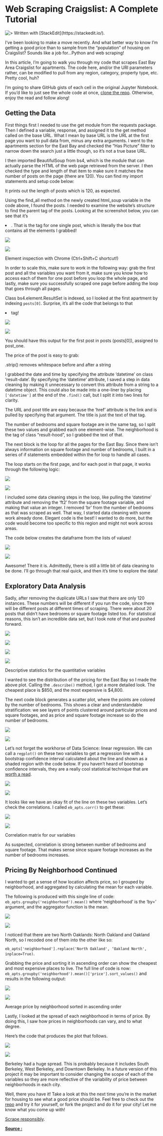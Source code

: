 Web Scraping Craigslist: A Complete Tutorial
===


![> Written with \[StackEdit\](https://stackedit.io/).](https://miro.medium.com/max/1025/1*329SDPRG7M8eJF3TwXiOOQ.png)

I’ve been looking to make a move recently. And what better way to know I’m getting a good price than to sample from the “population” of housing on Craigslist? Sounds like a job for…Python and web scraping!

In this article, I’m going to walk you through my code that scrapes East Bay Area Craigslist for apartments. The code here, and/or the URI parameters rather, can be modified to pull from any region, category, property type, etc. Pretty cool, huh?

I’m going to share GitHub gists of each cell in the original Jupyter Notebook. If you’d like to just see the whole code at once,  [clone the repo](https://github.com/rileypredum/East-Bay-Housing-Web-Scrape). Otherwise, enjoy the read and follow along!

## Getting the Data

First things first I needed to use the get module from the requests package. Then I defined a variable, response, and assigned it to the get method called on the base URL. What I mean by base URL is the URL at the first page you want to pull data from, minus any extra arguments. I went to the apartments section for the East Bay and checked the “Has Picture” filter to narrow down the search just a little though, so it’s not a true base URL.

I then imported BeautifulSoup from bs4, which is the module that can actually parse the HTML of the web page retrieved from the server. I then checked the type and length of that item to make sure it matches the number of posts on the page (there are 120). You can find my import statements and setup code below:

It prints out the length of posts which is 120, as expected.

Using the find_all method on the newly created html_soup variable in the code above, I found the posts. I needed to examine the website’s structure to find the parent tag of the posts. Looking at the screenshot below, you can see that it’s <li class=“result-row”>. That is the tag for one single post, which is literally the box that contains all the elements I grabbed!

![](https://miro.medium.com/max/30/1*ZBl8WpsjsfG98h5B4-5aMw.png?q=20)

![](https://miro.medium.com/max/1916/1*ZBl8WpsjsfG98h5B4-5aMw.png)

Element inspection with Chrome (Ctrl+Shift+C shortcut!)

In order to scale this, make sure to work in the following way: grab the first post and all the variables you want from it, make sure you know how to access each of them for one post before you loop the whole page, and lastly, make sure you successfully scraped one page before adding the loop that goes through all pages.

Class bs4.element.ResultSet is indexed, so I looked at the first apartment by indexing  `posts[0]`. Surprise, it’s all the code that belongs to that <li> tag!

![](https://miro.medium.com/max/30/1*FGX4E8X4Sb6Hghq5sbCZDg.png?q=20)

![](https://miro.medium.com/max/1691/1*FGX4E8X4Sb6Hghq5sbCZDg.png)

You should have this output for the first post in posts (posts[0]), assigned to post_one.

The price of the post is easy to grab:

.strip() removes whitespace before and after a string

I grabbed the date and time by specifying the attribute ‘datetime’ on class ‘result-date’. By specifying the ‘datetime’ attribute, I saved a step in data cleaning by making it unnecessary to convert this attribute from a string to a datetime object. This could also be made into a one-liner by placing  `['datetime']`  at the end of the  `.find()`  call, but I split it into two lines for clarity.

The URL and post title are easy because the ‘href’ attribute is the link and is pulled by specifying that argument. The title is just the text of that tag.

The number of bedrooms and square footage are in the same tag, so I split these two values and grabbed each one element-wise. The neighborhood is the <span> tag of class “result-hood”, so I grabbed the text of that.

The next block is the loop for all the pages for the East Bay. Since there isn’t always information on square footage and number of bedrooms, I built in a series of if statements embedded within the for loop to handle all cases.

The loop starts on the first page, and for each post in that page, it works through the following logic:

![](https://miro.medium.com/max/30/1*UjFFWF96FbLm2kRp9wILAA.png?q=20)

![](https://miro.medium.com/max/915/1*UjFFWF96FbLm2kRp9wILAA.png)

I included some data cleaning steps in the loop, like pulling the ‘datetime’ attribute and removing the ‘ft2’ from the square footage variable, and making that value an integer. I removed ‘br’ from the number of bedrooms as that was scraped as well. That way, I started data cleaning with some work already done. Elegant code is the best! I wanted to do more, but the code would become too specific to this region and might not work across areas.

The code below creates the dataframe from the lists of values!

![](https://miro.medium.com/max/30/1*yJPhDKP8l_NlTJYSmctpag.png?q=20)

![](https://miro.medium.com/max/777/1*yJPhDKP8l_NlTJYSmctpag.png)

Awesome! There it is. Admittedly, there is still a little bit of data cleaning to be done. I’ll go through that real quick, and then it’s time to explore the data!

## Exploratory Data Analysis

Sadly, after removing the duplicate URLs I saw that there are only 120 instances. These numbers will be different if you run the code, since there will be different posts at different times of scraping. There were about 20 posts that didn’t have bedrooms or square footage listed too. For statistical reasons, this isn’t an incredible data set, but I took note of that and pushed forward.

![](https://miro.medium.com/max/30/1*OvQ4muugfqWYjpULCkFW3g.png?q=20)

![](https://miro.medium.com/max/627/1*OvQ4muugfqWYjpULCkFW3g.png)

![](https://miro.medium.com/max/30/1*FBPovr7In-waFg899o87WA.png?q=20)

![](https://miro.medium.com/max/1287/1*FBPovr7In-waFg899o87WA.png)

Descriptive statistics for the quantitative variables

I wanted to see the distribution of the pricing for the East Bay so I made the above plot. Calling the  `.describe()`  method, I got a more detailed look. The cheapest place is $850, and the most expensive is $4,800.

The next code block generates a scatter plot, where the points are colored by the number of bedrooms. This shows a clear and understandable stratification: we see layers of points clustered around particular prices and square footages, and as price and square footage increase so do the number of bedrooms.

![](https://miro.medium.com/max/30/1*g_nDPpysPEHgZM9LvMXYyw.png?q=20)

![](https://miro.medium.com/max/880/1*g_nDPpysPEHgZM9LvMXYyw.png)

Let’s not forget the workhorse of Data Science: linear regression. We can call a  `regplot()`  on these two variables to get a regression line with a bootstrap confidence interval calculated about the line and shown as a shaded region with the code below. If you haven’t heard of bootstrap confidence intervals, they are a really cool statistical technique that are  [worth a read](https://www.inferentialthinking.com/chapters/13/2/Bootstrap.html).

![](https://miro.medium.com/max/30/1*oz8V7pwCp3uWrYYnTVEdtA.png?q=20)

![](https://miro.medium.com/max/756/1*oz8V7pwCp3uWrYYnTVEdtA.png)

It looks like we have an okay fit of the line on these two variables. Let’s check the correlations. I called  `eb_apts.corr()`  to get these:

![](https://miro.medium.com/max/30/1*chVwnttqtA18ls2t5yTSTw.png?q=20)

![](https://miro.medium.com/max/731/1*chVwnttqtA18ls2t5yTSTw.png)

Correlation matrix for our variables

As suspected, correlation is strong between number of bedrooms and square footage. That makes sense since square footage increases as the number of bedrooms increases.

## Pricing By Neighborhood Continued

I wanted to get a sense of how location affects price, so I grouped by neighborhood, and aggregated by calculating the mean for each variable.

The following is produced with this single line of code:  `eb_apts.groupby('neighborhood').mean()`  where ‘neighborhood’ is the ‘by=’ argument, and the aggregator function is the mean.

![](https://miro.medium.com/max/16/1*pACNq2uzhaJgDjhnJeLDGg.png?q=20)

![](https://miro.medium.com/max/421/1*pACNq2uzhaJgDjhnJeLDGg.png)

I noticed that there are two North Oaklands: North Oakland and Oakland North, so I recoded one of them into the other like so:

`eb_apts['neighborhood'].replace('North Oakland', ‘Oakland North', inplace=True)`.

Grabbing the price and sorting it in ascending order can show the cheapest and most expensive places to live. The full line of code is now:  `eb_apts.groupby('neighborhood').mean()['price'].sort_values()`  and results in the following output:

![](https://miro.medium.com/max/17/1*Qu3hJ1nBVpBV7SKCO--lTA.png?q=20)

![](https://miro.medium.com/max/289/1*Qu3hJ1nBVpBV7SKCO--lTA.png)

Average price by neighborhood sorted in ascending order

Lastly, I looked at the spread of each neighborhood in terms of price. By doing this, I saw how prices in neighborhoods can vary, and to what degree.

Here’s the code that produces the plot that follows.

![](https://miro.medium.com/max/30/1*jDccgcLeozWBcG-dV63QVw.png?q=20)

![](https://miro.medium.com/max/922/1*jDccgcLeozWBcG-dV63QVw.png)

Berkeley had a huge spread. This is probably because it includes South Berkeley, West Berkeley, and Downtown Berkeley. In a future version of this project it may be important to consider changing the scope of each of the variables so they are more reflective of the variability of price between neighborhoods in each city.

Well, there you have it! Take a look at this the next time you’re in the market for housing to see what a good price should be. Feel free to check out the  [repo](https://github.com/rileypredum/East-Bay-Housing-Web-Scrape)  and try it for yourself, or fork the project and do it for your city! Let me know what you come up with!

[Scrape responsibly](https://www.scrapehero.com/how-to-prevent-getting-blacklisted-while-scraping/).

[**Source :**](https://towardsdatascience.com/web-scraping-craigslist-a-complete-tutorial-c41cea4f4981)


<!--stackedit_data:
eyJoaXN0b3J5IjpbMjI0MDI1NzcyXX0=
-->